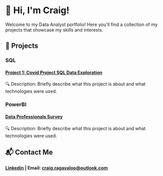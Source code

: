 # 👋 Hi, I'm Craig!
  
Welcome to my Data Analyst portfolio! 
Here you'll find a collection of my projects that showcase my skills and interests.

## 💼 Projects

### SQL
#### [Project 1: Covid Project SQL Data Exploration](https://github.com/Craig-Vaughan-R/CovidProjectSQLDataExploration)

🔍 Description: Briefly describe what this project is about and what technologies were used.

### PowerBI
#### [Data Professionals Survey](https://github.com/Craig-Vaughan-R/Data-Professional-Survey-Insights-PowerBI/blob/main/Data%20Profesional%20Survey%20PowerBI.pdf)
🔍 Description: Briefly describe what this project is about and what technologies were used.

## 📬 Contact Me
#### [Linkedin](https://www.linkedin.com/in/craig-vaughan-r/) | Email: craig.ragavaloo@outlook.com


